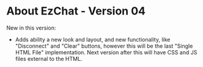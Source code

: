 # About EzChat - Version 04

New in this version:

* Adds ability a new look and layout, and new functionality, like "Disconnect" and "Clear" buttons, however this will be the last "Single HTML File" implementation. Next version after this will have CSS and JS files external to the HTML.

